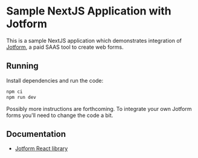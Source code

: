 # Sample NextJS Application with Jotform

This is a sample NextJS application which demonstrates integration of [Jotform](https://www.jotform.com/), a paid SAAS tool to create web forms.

## Running

Install dependencies and run the code:

```sh
npm ci
npm run dev
```

Possibly more instructions are forthcoming.
To integrate your own Jotform forms you'll need to change the code a bit.

## Documentation

- [Jotform React library](https://github.com/sbayd/jotform-react)
